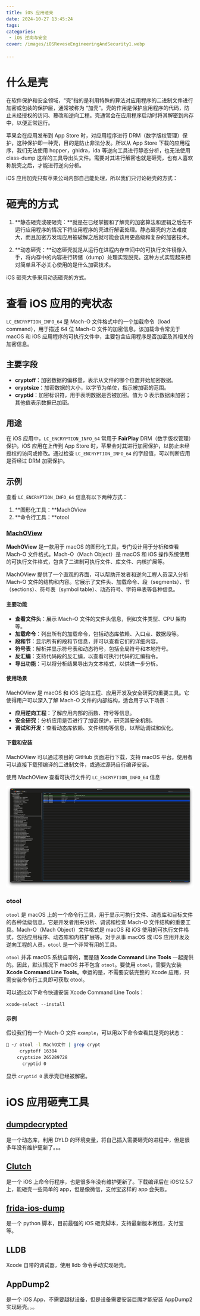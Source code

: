 ```yaml
---
title: iOS 应用砸壳
date: 2024-10-27 13:45:24
tags:
categories:
 - iOS 逆向与安全
cover: /images/iOSReveseEngineeringAndSecurity1.webp
  
---
```


# 什么是壳

在软件保护和安全领域，“壳”指的是利用特殊的算法对应用程序的二进制文件进行加密或包装的保护层，通常被称为 “加壳”。壳的作用是保护应用程序的代码，防止未经授权的访问、篡改和逆向工程。壳通常会在应用程序启动时将其解密到内存中，以便正常运行。

苹果会在应用发布到 App Store 时，对应用程序进行 DRM（数字版权管理）保护，这种保护即一种壳，目的是防止非法分发。所以从 App Store 下载的应用程序，我们无法使用 hopper，ghidra，ida 等逆向工具进行静态分析，也无法使用 class-dump 这样的工具导出头文件。需要对其进行解密也就是砸壳，也有人喜欢称脱壳之后，才能进行逆向分析。

iOS 应用加壳只有苹果公司内部自己能处理，所以我们只讨论砸壳的方式：

# 砸壳的方式

1. **静态砸壳或硬砸壳：**就是在已经掌握和了解壳的加密算法和逻辑之后在不运行应用程序的情况下将应用程序的壳进行解密处理。静态砸壳的方法难度大，而且加密方发现应用被破解之后就可能会该用更高级和复杂的加密技术。

2. **动态砸壳：**动态砸壳就是从运行在进程内存空间中的可执行文件镜像入手，将内存中的内容进行转储（dump）处理实现脱壳。这种方式实现起来相对简单且不必关心使用的是什么加密技术。 

iOS 砸壳大多采用动态砸壳的方式。

# 查看 iOS 应用的壳状态

`LC_ENCRYPTION_INFO_64` 是 Mach-O 文件格式中的一个加载命令（load command），用于描述 64 位 Mach-O 文件的加密信息。该加载命令常见于 macOS 和 iOS 应用程序的可执行文件中，主要包含应用程序是否加密及其相关的加密信息。

## 主要字段

- **cryptoff**：加密数据的偏移量，表示从文件的哪个位置开始加密数据。
- **cryptsize**：加密数据的大小，以字节为单位，指示被加密的范围。
- **cryptid**：加密标识符，用于表明数据是否被加密。值为 0 表示数据未加密；其他值表示数据已加密。

## 用途

在 iOS 应用中，`LC_ENCRYPTION_INFO_64` 常用于 **FairPlay** DRM（数字版权管理）保护。iOS 应用在上传到 App Store 时，苹果会对其进行加密保护，以防止未经授权的访问或修改。通过检查 `LC_ENCRYPTION_INFO_64` 的字段值，可以判断应用是否经过 DRM 加密保护。

## 示例

查看 `LC_ENCRYPTION_INFO_64` 信息有以下两种方式：

1. **图形化工具：**MachOView
2. **命令行工具：**otool

### [MachOView](https://github.com/gdbinit/MachOView)

**MachOView** 是一款用于 macOS 的图形化工具，专门设计用于分析和查看 Mach-O 文件格式。Mach-O（Mach Object）是 macOS 和 iOS 操作系统使用的可执行文件格式，包含了二进制可执行文件、库文件、内核扩展等。

MachOView 提供了一个直观的界面，可以帮助开发者和逆向工程人员深入分析 Mach-O 文件的结构和内容。它展示了文件头、加载命令、段（segments）、节（sections）、符号表（symbol table）、动态符号、字符串表等各种信息。

#### 主要功能

- **查看文件头**：展示 Mach-O 文件的文件头信息，例如文件类型、CPU 架构等。
- **加载命令**：列出所有的加载命令，包括动态库依赖、入口点、数据段等。
- **段和节**：显示所有的段和节信息，并可以查看它们的详细内容。
- **符号表**：解析并显示符号表和动态符号，包括全局符号和本地符号。
- **反汇编**：支持代码段的反汇编，以查看可执行代码的汇编指令。
- **导出功能**：可以将分析结果导出为文本格式，以供进一步分析。

#### 使用场景

MachOView 是 macOS 和 iOS 逆向工程、应用开发及安全研究的重要工具。它使得用户可以深入了解 Mach-O 文件的内部结构，适合用于以下场景：

- **应用逆向工程**：了解应用内部的函数、符号等信息。
- **安全研究**：分析应用是否进行了加密保护，研究其安全机制。
- **调试和开发**：查看动态库依赖、文件结构等信息，以帮助调试和优化。

#### 下载和安装

MachOView 可以通过项目的 GitHub 页面进行下载，支持 macOS 平台。使用者可以直接下载预编译的二进制文件，或通过源码自行编译安装。

使用 MachOView 查看可执行文件的 `LC_ENCRYPTION_INFO_64` 信息

![](iOS-应用砸壳/Xnip2024-10-14_16-56-13.jpg)

### otool

`otool` 是 macOS 上的一个命令行工具，用于显示可执行文件、动态库和目标文件的各种低级信息。它是开发者用来分析、调试和检查 Mach-O 文件结构的重要工具。Mach-O（Mach Object）文件格式是 macOS 和 iOS 使用的可执行文件格式，包括应用程序、动态库和内核扩展等。对于从事 macOS 或 iOS 应用开发及逆向工程的人员，`otool` 是一个非常有用的工具。

`otool` 并非 macOS 系统自带的，而是随 **Xcode Command Line Tools** 一起提供的。因此，默认情况下 macOS 并不包含 `otool`。要使用 `otool`，需要先安装 **Xcode Command Line Tools**。幸运的是，不需要安装完整的 Xcode 应用，只需安装命令行工具即可获取 otool。

可以通过以下命令快速安装 Xcode Command Line Tools：

```
xcode-select --install
```

#### 示例

假设我们有一个 Mach-O 文件 `example`，可以用以下命令查看其是壳的状态：

```bash
 ~/ otool -l MachO文件 | grep crypt
     cryptoff 16384
    cryptsize 265289728
      cryptid 0
```

显示 `cryptid 0` 表示壳已经被解密。



# iOS 应用砸壳工具

## [dumpdecrypted](https://github.com/stefanesser/dumpdecrypted)

是一个动态库，利用 DYLD 的环境变量，将自己插入需要砸壳的进程中，但是很多年没有维护更新了。。。

## [Clutch](https://github.com/KJCracks/Clutch)

是一个 iOS 上命令行程序，也是很多年没有维护更新了。下载编译后在 iOS12.5.7 上，能砸壳一些简单的 app，但是像微信，支付宝这样的 app 会失败。

## [frida-ios-dump](https://github.com/AloneMonkey/frida-ios-dump)

是一个 python 脚本，目前最强的 iOS 砸壳脚本，支持最新版本微信，支付宝等。

## LLDB

Xcode 自带的调试器，使用 lldb 命令手动实现砸壳。

## AppDump2

是一个 iOS App，不需要越狱设备，但是设备需要安装巨魔才能安装 AppDump2 实现砸壳。。。